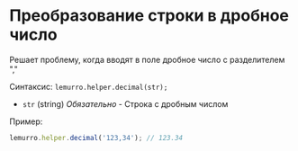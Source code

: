 # Преобразование строки в дробное число

Решает проблему, когда вводят в поле дробное число с разделителем ","

Синтаксис: `lemurro.helper.decimal(str);`
- `str` (string) *Обязательно* - Строка с дробным числом

Пример:
```js
lemurro.helper.decimal('123,34'); // 123.34
```